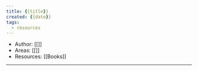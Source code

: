 ```yaml
---
title: {{title}}
created: {{date}}
tags:
  - resources 
---
```


- Author: [[]]
- Areas: [[]]
- Resources: [[Books]]

---